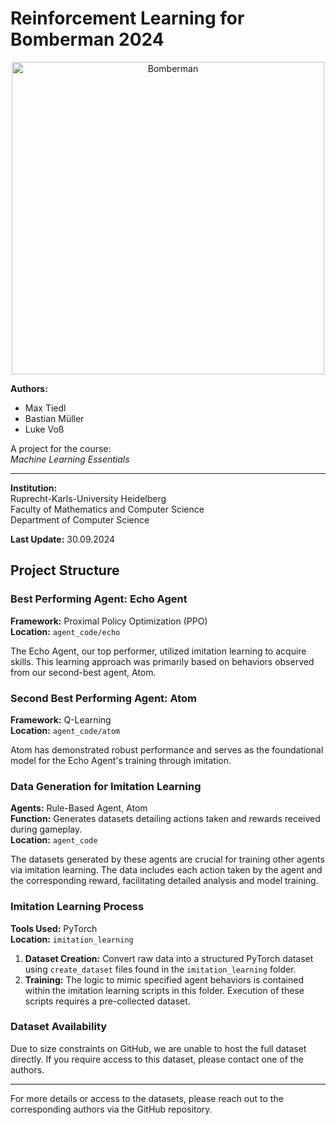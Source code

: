 # Reinforcement Learning for Bomberman 2024

<div align="center">
  <img src="figures/bomberman.png" width="500" alt="Bomberman">
</div>

**Authors:**
- Max Tiedl
- Bastian Müller
- Luke Voß


A project for the course:  
*Machine Learning Essentials*

---

**Institution:**  
Ruprecht-Karls-University Heidelberg  
Faculty of Mathematics and Computer Science  
Department of Computer Science  

**Last Update:** 30.09.2024


## Project Structure

### Best Performing Agent: Echo Agent

**Framework:** Proximal Policy Optimization (PPO)  
**Location:** `agent_code/echo`  

The Echo Agent, our top performer, utilized imitation learning to acquire skills. This learning approach was primarily based on behaviors observed from our second-best agent, Atom.

### Second Best Performing Agent: Atom

**Framework:** Q-Learning  
**Location:** `agent_code/atom`  

Atom has demonstrated robust performance and serves as the foundational model for the Echo Agent's training through imitation.

### Data Generation for Imitation Learning

**Agents:** Rule-Based Agent, Atom  
**Function:** Generates datasets detailing actions taken and rewards received during gameplay.  
**Location:** `agent_code`  

The datasets generated by these agents are crucial for training other agents via imitation learning. The data includes each action taken by the agent and the corresponding reward, facilitating detailed analysis and model training.

### Imitation Learning Process

**Tools Used:** PyTorch  
**Location:** `imitation_learning`  

1. **Dataset Creation:** Convert raw data into a structured PyTorch dataset using `create_dataset` files found in the `imitation_learning` folder.
2. **Training:** The logic to mimic specified agent behaviors is contained within the imitation learning scripts in this folder. Execution of these scripts requires a pre-collected dataset.

### Dataset Availability

Due to size constraints on GitHub, we are unable to host the full dataset directly. If you require access to this dataset, please contact one of the authors.

---
For more details or access to the datasets, please reach out to the corresponding authors via the GitHub repository.




